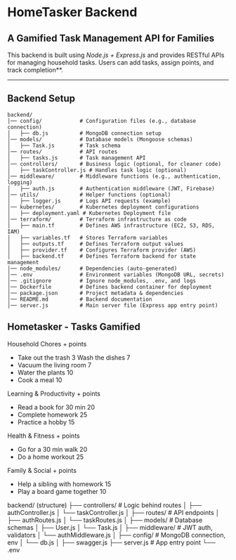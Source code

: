 # HomeTasker Backend 

## A Gamified Task Management API for Families  
This backend is built using *Node.js + Express.js* and provides RESTful APIs for managing household tasks. Users can add tasks, assign points, and track completion**.

---

## Backend Setup
```
backend/
│── config/            # Configuration files (e.g., database connection)
│   ├── db.js          # MongoDB connection setup
│── models/            # Database models (Mongoose schemas)
│   ├── Task.js        # Task schema
│── routes/            # API routes
│   ├── tasks.js       # Task management API
│── controllers/       # Business logic (optional, for cleaner code)
│   ├── taskController.js # Handles task logic (optional)
│── middleware/        # Middleware functions (e.g., authentication, logging)
│   ├── auth.js        # Authentication middleware (JWT, Firebase)
│── utils/             # Helper functions (optional)
│   ├── logger.js      # Logs API requests (example)
│── kubernetes/        # Kubernetes deployment configurations
│   ├── deployment.yaml # Kubernetes Deployment file
│── terraform/         # Terraform infrastructure as code
│   ├── main.tf        # Defines AWS infrastructure (EC2, S3, RDS, IAM)
│   ├── variables.tf   # Stores Terraform variables
│   ├── outputs.tf     # Defines Terraform output values
│   ├── provider.tf    # Configures Terraform provider (AWS)
│   ├── backend.tf     # Defines Terraform backend for state management
│── node_modules/      # Dependencies (auto-generated)
│── .env               # Environment variables (MongoDB URL, secrets)
│── .gitignore         # Ignore node_modules, .env, and logs
│── Dockerfile         # Defines backend container for deployment
│── package.json       # Project metadata & dependencies
│── README.md          # Backend documentation
│── server.js          # Main server file (Express app entry point)
```



## Hometasker - Tasks Gamified

Household Chores + points
- Take out the trash	3
Wash the dishes	7
- Vacuum the living room	7
- Water the plants	10
- Cook a meal	10

Learning & Productivity + points
- Read a book for 30 min	20
- Complete homework	25
- Practice a hobby	15

Health & Fitness + points
- Go for a 30 min walk	20
- Do a home workout	25

Family & Social + points
- Help a sibling with homework	15
- Play a board game together	10



backend/ (structure)
├── controllers/        # Logic behind routes
│   ├── authController.js
│   └── taskController.js
│
├── routes/             # API endpoints
│   ├── authRoutes.js
│   └── taskRoutes.js
│
├── models/             # Database schemas
│   ├── User.js
│   └── Task.js
│
├── middleware/         # JWT auth, validators
│   └── authMiddleware.js
│
├── config/             # MongoDB connection, env
│   └── db.js
│
├── swagger.js
├── server.js           # App entry point
└── .env
